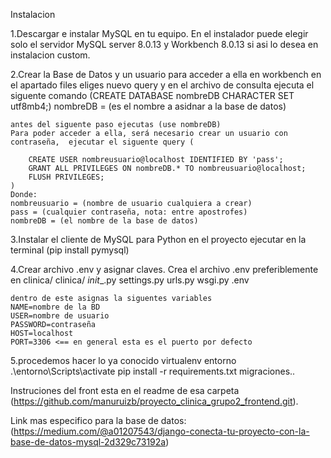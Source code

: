 Instalacion

1.Descargar e instalar MySQL en tu equipo.
    En el instalador puede elegir solo el servidor MySQL server 8.0.13 y
    Workbench 8.0.13 si asi lo desea en instalacion custom.

2.Crear la Base de Datos y un usuario para acceder a ella
    en workbench en el apartado files eliges nuevo query y en el archivo de consulta ejecuta
    el siguente comando (CREATE DATABASE nombreDB CHARACTER SET utf8mb4;)
    nombreDB = (es el nombre a asidnar a la base de datos)

    antes del siguente paso ejecutas (use nombreDB)
    Para poder acceder a ella, será necesario crear un usuario con contraseña,  ejecutar el siguente query (

        CREATE USER nombreusuario@localhost IDENTIFIED BY 'pass';
        GRANT ALL PRIVILEGES ON nombreDB.* TO nombreusuario@localhost;
        FLUSH PRIVILEGES;
    )
    Donde:
    nombreusuario = (nombre de usuario cualquiera a crear)
    pass = (cualquier contraseña, nota: entre apostrofes)
    nombreDB = (el nombre de la base de datos)

3.Instalar el cliente de MySQL para Python
    en el proyecto ejecutar en la terminal (pip install pymysql)

4.Crear archivo .env y asignar claves.
    Crea el archivo .env preferiblemente en
    clinica/
        clinica/
        _init__.py
        settings.py
        urls.py
        wsgi.py
        .env

    dentro de este asignas la siguentes variables
    NAME=nombre de la BD
    USER=nombre de usuario
    PASSWORD=contraseña
    HOST=localhost
    PORT=3306 <== en general esta es el puerto por defecto

5.procedemos hacer lo ya conocido
    virtualenv entorno
    .\entorno\Scripts\activate
    pip install -r requirements.txt
    migraciones..

Instruciones del front esta en el readme de esa carpeta (https://github.com/manuruizb/proyecto_clinica_grupo2_frontend.git).

Link mas especifico para la base de datos: (https://medium.com/@a01207543/django-conecta-tu-proyecto-con-la-base-de-datos-mysql-2d329c73192a)